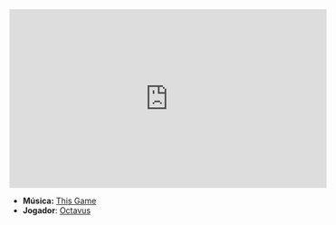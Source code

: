 <iframe width="560" height="315" src="https://www.youtube.com/embed/6CBp4qylX6I?si=feJVxL2ms-i4MtD6" title="YouTube video player" frameborder="0" allow="accelerometer; autoplay; clipboard-write; encrypted-media; gyroscope; picture-in-picture; web-share" referrerpolicy="strict-origin-when-cross-origin" allowfullscreen></iframe>

- **Música:** [This Game](../Músicas/This%20Game.md)
- **Jogador**: [Octavus](../Membros/Octavus.md)
